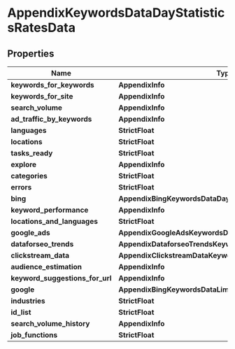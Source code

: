 # AppendixKeywordsDataDayStatisticsRatesData


## Properties

| Name | Type | Description | Notes |
|------------ | ------------- | ------------- | -------------|
**keywords_for_keywords** | **AppendixInfo** |  |[optional]|
**keywords_for_site** | **AppendixInfo** |  |[optional]|
**search_volume** | **AppendixInfo** |  |[optional]|
**ad_traffic_by_keywords** | **AppendixInfo** |  |[optional]|
**languages** | **StrictFloat** |  |[optional]|
**locations** | **StrictFloat** |  |[optional]|
**tasks_ready** | **StrictFloat** |  |[optional]|
**explore** | **AppendixInfo** |  |[optional]|
**categories** | **StrictFloat** |  |[optional]|
**errors** | **StrictFloat** |  |[optional]|
**bing** | **AppendixBingKeywordsDataDayStatisticsDataInfo** |  |[optional]|
**keyword_performance** | **AppendixInfo** |  |[optional]|
**locations_and_languages** | **StrictFloat** |  |[optional]|
**google_ads** | **AppendixGoogleAdsKeywordsDataLimitsRatesDataInfo** |  |[optional]|
**dataforseo_trends** | **AppendixDataforseoTrendsKeywordsDataLimitsRatesDataInfo** |  |[optional]|
**clickstream_data** | **AppendixClickstreamDataKeywordsDataLimitsRatesDataInfo** |  |[optional]|
**audience_estimation** | **AppendixInfo** |  |[optional]|
**keyword_suggestions_for_url** | **AppendixInfo** |  |[optional]|
**google** | **AppendixBingKeywordsDataLimitsRatesDataInfo** |  |[optional]|
**industries** | **StrictFloat** |  |[optional]|
**id_list** | **StrictFloat** |  |[optional]|
**search_volume_history** | **AppendixInfo** |  |[optional]|
**job_functions** | **StrictFloat** |  |[optional]|